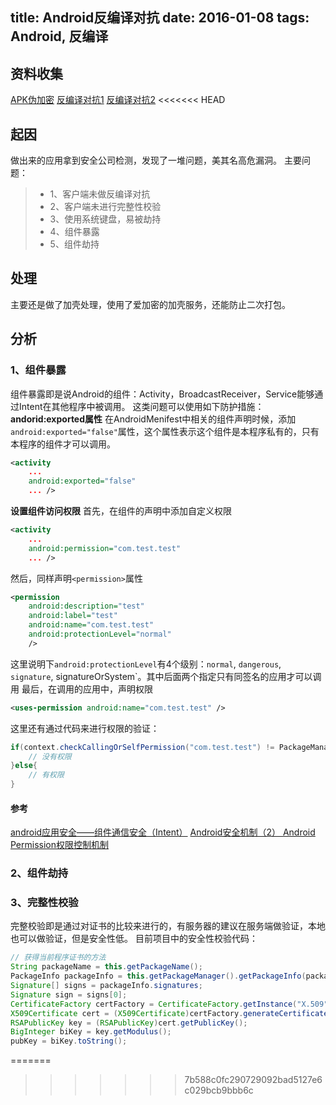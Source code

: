 ﻿title: Android反编译对抗
date: 2016-01-08
tags: Android, 反编译
---
## 资料收集
[APK伪加密](http://bbs.pediy.com/showthread.php?t=187789)
[反编译对抗1](http://blog.csdn.net/asmcvc/article/details/14126507)
[反编译对抗2](http://my.oschina.net/u/2323218/blog/406860)
<<<<<<< HEAD

## 起因
做出来的应用拿到安全公司检测，发现了一堆问题，美其名高危漏洞。
主要问题：
> * 1、客户端未做反编译对抗
> * 2、客户端未进行完整性校验
> * 3、使用系统键盘，易被劫持
> * 4、组件暴露
> * 5、组件劫持

## 处理
主要还是做了加壳处理，使用了爱加密的加壳服务，还能防止二次打包。

## 分析
### 1、组件暴露
组件暴露即是说Android的组件：Activity，BroadcastReceiver，Service能够通过Intent在其他程序中被调用。
这类问题可以使用如下防护措施：
**andorid:exported属性**
在AndroidMenifest中相关的组件声明时候，添加`android:exported="false"`属性，这个属性表示这个组件是本程序私有的，只有本程序的组件才可以调用。
```xml
<activity
	...
	android:exported="false"
	... />
```
**设置组件访问权限**
首先，在组件的声明中添加自定义权限
```xml
<activity
	...
	android:permission="com.test.test"
	... />
```
然后，同样声明`<permission>`属性
```xml
<permission
	android:description="test"
	android:label="test"
	android:name="com.test.test"
	android:protectionLevel="normal"
	/>
```
这里说明下`android:protectionLevel`有4个级别：`normal`, `dangerous`, `signature`, signatureOrSystem`。其中后面两个指定只有同签名的应用才可以调用
最后，在调用的应用中，声明权限
```xml
<uses-permission android:name="com.test.test" />
```
这里还有通过代码来进行权限的验证：
```java
if(context.checkCallingOrSelfPermission("com.test.test") != PackageManager.PERMISSION_GRANTED){
	// 没有权限
}else{
	// 有权限
}
```
#### 参考
[android应用安全——组件通信安全（Intent）](http://blog.csdn.net/xyz_lmn/article/details/8803467)
[Android安全机制（2） Android Permission权限控制机制](http://blog.csdn.net/vshuang/article/details/44001661)

### 2、组件劫持

### 3、完整性校验
完整校验即是通过对证书的比较来进行的，有服务器的建议在服务端做验证，本地也可以做验证，但是安全性低。
目前项目中的安全性校验代码：
```java
// 获得当前程序证书的方法
String packageName = this.getPackageName();
PackageInfo packageInfo = this.getPackageManager().getPackageInfo(packageName, PackageManager.GET_SIGNATURES);
Signature[] signs = packageInfo.signatures;
Signature sign = signs[0];
CertificateFactory certFactory = CertificateFactory.getInstance("X.509");
X509Certificate cert = (X509Certificate)certFactory.generateCertificate(new ByteArrayInputStream(sign.toByteArray()));
RSAPublicKey key = (RSAPublicKey)cert.getPublicKey();
BigInteger biKey = key.getModulus();
pubKey = biKey.toString();
```
=======
>>>>>>> 7b588c0fc290729092bad5127e6c029bcb9bbb6c

